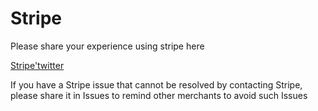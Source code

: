 # Stripe
Please share your experience using stripe here

[Stripe'twitter](https://twitter.com/stripe)

If you have a Stripe issue that cannot be resolved by contacting Stripe, please share it in Issues to remind other merchants to avoid such Issues

